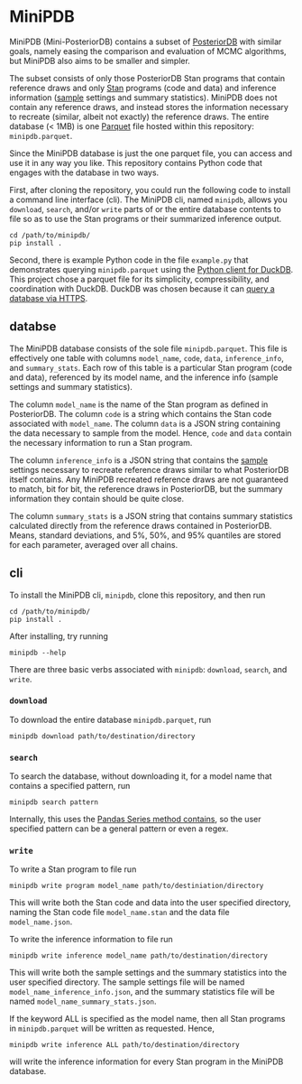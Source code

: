 # MiniPDB

MiniPDB (Mini-PosteriorDB) contains a subset of
[PosteriorDB](https://github.com/stan-dev/posteriordb) with similar
goals, namely easing the comparison and evaluation of MCMC algorithms,
but MiniPDB also aims to be smaller and simpler.

The subset consists of only those PosteriorDB Stan programs that
contain reference draws and only [Stan](https://mc-stan.org/) programs
(code and data) and inference information ([sample](https://cmdstanpy.readthedocs.io/en/v1.2.0/api.html#cmdstanpy.CmdStanModel.sample) settings and summary
statistics).  MiniPDB does not contain any reference draws, and
instead stores the information necessary to recreate (similar, albeit
not exactly) the reference draws.  The entire database (< 1MB) is one
[Parquet](https://parquet.apache.org) file hosted within this
repository: `minipdb.parquet`.

Since the MiniPDB database is just the one parquet file, you can
access and use it in any way you like.  This repository contains
Python code that engages with the database in two ways.

First, after cloning the repository, you could run the following code to
install a command line interface (cli).  The MiniPDB cli, named
`minipdb`, allows you `download`, `search`, and/or `write` parts of or
the entire database contents to file so as to use the Stan programs or
their summarized inference output.

```
cd /path/to/minipdb/
pip install .
```

Second, there is example Python code in the file `example.py` that
demonstrates querying `minipdb.parquet` using the [Python client for
DuckDB](https://duckdb.org/docs/api/python/overview.html).  This
project chose a parquet file for its simplicity, compressibility, and
coordination with DuckDB.  DuckDB was chosen because it can [query a
database via
HTTPS](https://duckdb.org/docs/guides/network_cloud_storage/duckdb_over_https_or_s3.html).

## databse

The MiniPDB database consists of the sole file `minipdb.parquet`.
This file is effectively one table with columns `model_name`, `code`,
`data`, `inference_info`, and `summary_stats`.  Each row of this table
is a particular Stan program (code and data), referenced by its model
name, and the inference info (sample settings and summary statistics).

The column `model_name` is the name of the Stan program as defined in
PosteriorDB.  The column `code` is a string which contains the Stan
code associated with `model_name`.  The column `data` is a JSON string
containing the data necessary to sample from the model.  Hence, `code`
and `data` contain the necessary information to run a Stan program.

The column `inference_info` is a JSON string that contains the
[sample](https://cmdstanpy.readthedocs.io/en/v1.2.0/api.html#cmdstanpy.CmdStanModel.sample)
settings necessary to recreate reference draws similar to what
PosteriorDB itself contains.  Any MiniPDB recreated reference draws
are not guaranteed to match, bit for bit, the reference draws in
PosteriorDB, but the summary information they contain should be quite
close.

The column `summary_stats` is a JSON string that contains summary
statistics calculated directly from the reference draws contained in
PosteriorDB.  Means, standard deviations, and 5%, 50%, and 95%
quantiles are stored for each parameter, averaged over all chains.


## cli

To install the MiniPDB cli, `minipdb`, clone this repository, and then run

```
cd /path/to/minipdb/
pip install .
```

After installing, try running

```
minipdb --help
```

There are three basic verbs associated with `minipdb`: `download`,
`search`, and `write`.

### `download`

To download the entire database `minipdb.parquet`, run

```
minipdb download path/to/destination/directory
```

### `search`

To search the database, without downloading it, for a model name
that contains a specified pattern, run

```
minipdb search pattern
```

Internally, this uses the [Pandas Series method
contains](https://pandas.pydata.org/pandas-docs/stable/reference/api/pandas.Series.str.contains.html),
so the user specified pattern can be a general pattern or even a
regex.

### `write`

To write a Stan program to file run

```
minipdb write program model_name path/to/destiniation/directory
```

This will write both the Stan code and data into the user specified
directory, naming the Stan code file `model_name.stan` and the data
file `model_name.json`.

To write the inference information to file run

```
minipdb write inference model_name path/to/destination/directory
```

This will write both the sample settings and the summary statistics
into the user specified directory.  The sample settings file will be
named `model_name_inference_info.json`, and the summary statistics
file will be named `model_name_summary_stats.json`.

If the keyword ALL is specified as the model name, then all Stan
programs in `minipdb.parquet` will be written as requested.  Hence,

```
minipdb write inference ALL path/to/destination/directory
```

will write the inference information for every Stan program in the
MiniPDB database.

